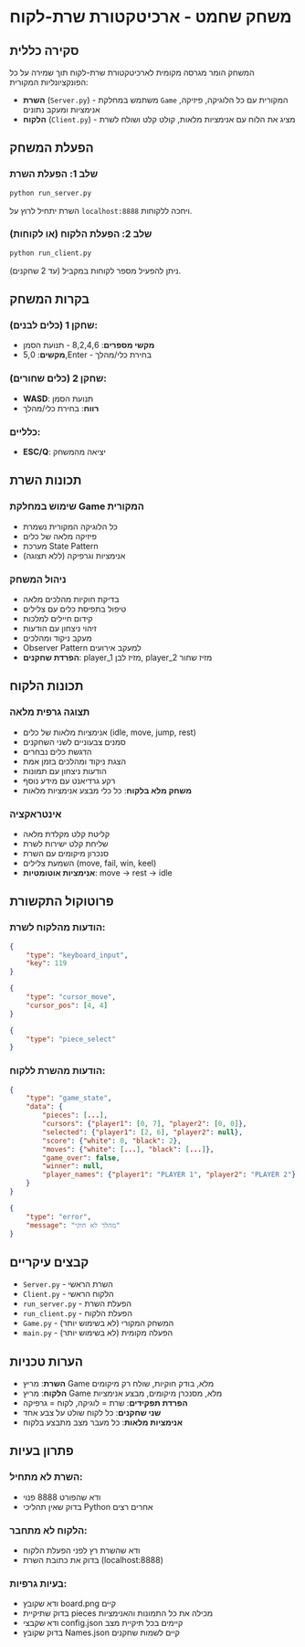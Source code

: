 # משחק שחמט - ארכיטקטורת שרת-לקוח

## סקירה כללית

המשחק הומר מגרסה מקומית לארכיטקטורת שרת-לקוח תוך שמירה על כל הפונקציונליות המקורית:

- **השרת** (`Server.py`) - משתמש במחלקת `Game` המקורית עם כל הלוגיקה, פיזיקה, אנימציות ומעקב נתונים
- **הלקוח** (`Client.py`) - מציג את הלוח עם אנימציות מלאות, קולט קלט ושולח לשרת

## הפעלת המשחק

### שלב 1: הפעלת השרת
```bash
python run_server.py
```

השרת יתחיל לרוץ על `localhost:8888` ויחכה ללקוחות.

### שלב 2: הפעלת הלקוח (או לקוחות)
```bash
python run_client.py
```

ניתן להפעיל מספר לקוחות במקביל (עד 2 שחקנים).

## בקרות המשחק

### שחקן 1 (כלים לבנים):
- **מקשי מספרים**: 8,2,4,6 - תנועת הסמן
- **מקשים**: 5,0,Enter - בחירת כלי/מהלך

### שחקן 2 (כלים שחורים):
- **WASD**: תנועת הסמן
- **רווח**: בחירת כלי/מהלך

### כלליים:
- **ESC/Q**: יציאה מהמשחק

## תכונות השרת

### שימוש במחלקת Game המקורית
- כל הלוגיקה המקורית נשמרת
- פיזיקה מלאה של כלים
- מערכת State Pattern
- אנימציות וגרפיקה (ללא תצוגה)

### ניהול המשחק
- בדיקת חוקיות מהלכים מלאה
- טיפול בתפיסת כלים עם צלילים
- קידום חיילים למלכות
- זיהוי ניצחון עם הודעות
- מעקב ניקוד ומהלכים
- Observer Pattern למעקב אירועים
- **הפרדת שחקנים**: player_1 מזיז לבן, player_2 מזיז שחור

## תכונות הלקוח

### תצוגה גרפית מלאה
- אנימציות מלאות של כלים (idle, move, jump, rest)
- סמנים צבעוניים לשני השחקנים
- הדגשת כלים נבחרים
- הצגת ניקוד ומהלכים בזמן אמת
- הודעות ניצחון עם תמונות
- רקע גרדיאנט עם מידע נוסף
- **משחק מלא בלקוח**: כל כלי מבצע אנימציות מלאות

### אינטראקציה
- קליטת קלט מקלדת מלאה
- שליחת קלט ישירות לשרת
- סנכרון מיקומים עם השרת
- השמעת צלילים (move, fail, win, keel)
- **אנימציות אוטומטיות**: move → rest → idle

## פרוטוקול התקשורת

### הודעות מהלקוח לשרת:
```json
{
    "type": "keyboard_input",
    "key": 119
}
```

```json
{
    "type": "cursor_move",
    "cursor_pos": [4, 4]
}
```

```json
{
    "type": "piece_select"
}
```

### הודעות מהשרת ללקוח:
```json
{
    "type": "game_state",
    "data": {
        "pieces": [...],
        "cursors": {"player1": [0, 7], "player2": [0, 0]},
        "selected": {"player1": [2, 6], "player2": null},
        "score": {"white": 0, "black": 2},
        "moves": {"white": [...], "black": [...]},
        "game_over": false,
        "winner": null,
        "player_names": {"player1": "PLAYER 1", "player2": "PLAYER 2"}
    }
}
```

```json
{
    "type": "error",
    "message": "מהלך לא חוקי"
}
```

## קבצים עיקריים

- `Server.py` - השרת הראשי
- `Client.py` - הלקוח הראשי  
- `run_server.py` - הפעלת השרת
- `run_client.py` - הפעלת הלקוח
- `Game.py` - המשחק המקורי (לא בשימוש יותר)
- `main.py` - הפעלה מקומית (לא בשימוש יותר)

## הערות טכניות

- **השרת**: מריץ Game מלא, בודק חוקיות, שולח רק מיקומים
- **הלקוח**: מריץ Game מלא, מסנכרן מיקומים, מבצע אנימציות
- **הפרדת תפקידים**: שרת = לוגיקה, לקוח = גרפיקה
- **שני שחקנים**: כל לקוח שולט על צבע אחד
- **אנימציות מלאות**: כל מעבר מצב מתבצע בלקוח

## פתרון בעיות

### השרת לא מתחיל:
- ודא שהפורט 8888 פנוי
- בדוק שאין תהליכי Python אחרים רצים

### הלקוח לא מתחבר:
- ודא שהשרת רץ לפני הפעלת הלקוח
- בדוק את כתובת השרת (localhost:8888)

### בעיות גרפיות:
- ודא שקובץ board.png קיים
- בדוק שתיקיית pieces מכילה את כל התמונות והאנימציות
- ודא שקבצי config.json קיימים בכל תיקיית מצב
- בדוק שקובץ Names.json קיים לשמות שחקנים